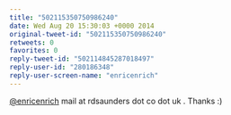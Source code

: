 ```yaml
---
title: "502115350750986240"
date: Wed Aug 20 15:30:03 +0000 2014
original-tweet-id: "502115350750986240"
retweets: 0
favorites: 0
reply-tweet-id: "502114845287018497"
reply-user-id: "280186348"
reply-user-screen-name: "enricenrich"
---
```

<a href="https://twitter.com/enricenrich">@enricenrich</a> mail at rdsaunders dot co dot uk . Thanks :)
